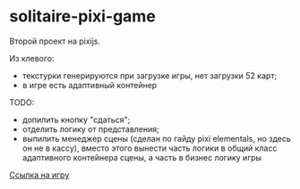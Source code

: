 # solitaire-pixi-game

Второй проект на pixijs. 

Из клевого: 
* текстурки генерируются при загрузке игры, нет загрузки 52 карт;
* в игре есть адаптивный контейнер

TODO: 
* допилить кнопку "сдаться";
* отделить логику от представления;
* выпилить менеджер сцены (сделан по гайду pixi elementals, но здесь он не в кассу), вместо этого вынести часть логики в общий класс адаптивного контейнера сцены, а часть в бизнес логику игры

[Ссылка на игру](https://disappear32.github.io/pixijs-solitaire/)
